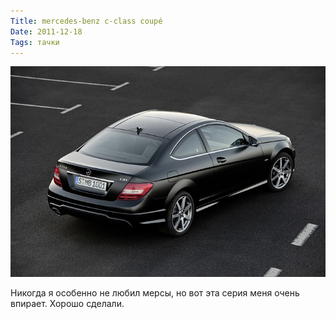 ```yaml
---
Title: mercedes-benz c-class coupé
Date: 2011-12-18
Tags: тачки
---
```


![mercedes-2012-c-class.jpg](images/mercedes-2012-c-class.jpg)

Никогда я особенно не любил мерсы, но вот эта серия меня очень впирает. Хорошо сделали.